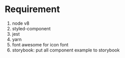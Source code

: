 # Requirement

1. node v8
2. styled-component
3. jest
4. yarn
5. font awesome for icon font
6. storybook: put all component example to storybook
